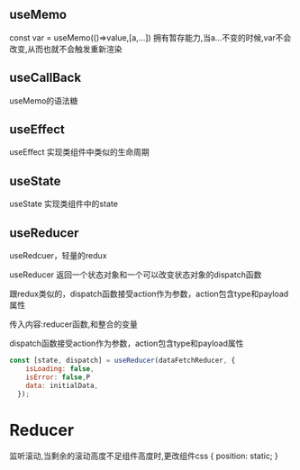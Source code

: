 ## useMemo
const var = useMemo(()=>value,[a,...]) 拥有暂存能力,当a...不变的时候,var不会改变,从而也就不会触发重新渲染
## useCallBack
useMemo的语法糖
## useEffect
useEffect 实现类组件中类似的生命周期
## useState 
useState 实现类组件中的state
## useReducer

useRedcuer，轻量的redux

useReducer 返回一个状态对象和一个可以改变状态对象的dispatch函数

跟redux类似的，dispatch函数接受action作为参数，action包含type和payload属性

传入内容:reducer函数,和整合的变量

dispatch函数接受action作为参数，action包含type和payload属性

```javascript
const [state, dispatch] = useReducer(dataFetchReducer, {
    isLoading: false,
    isError: false,P
    data: initialData,
  });
```
# Reducer

 
监听滚动,当剩余的滚动高度不足组件高度时,更改组件css
{
  position: static;
}